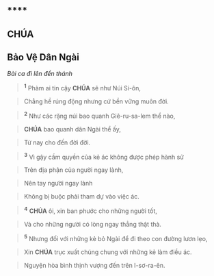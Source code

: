 # 

## ****

## CHÚA

## Bảo Vệ Dân Ngài
*Bài ca đi lên đền thánh*

> <sup><b>1</b></sup> Phàm ai tin cậy **CHÚA** sẽ như Núi Si-ôn,
>


> Chẳng hề rúng động nhưng cứ bền vững muôn đời.
>


> <sup><b>2</b></sup> Như các rặng núi bao quanh Giê-ru-sa-lem thể nào,
>


> **CHÚA** bao quanh dân Ngài thể ấy,
>


> Từ nay cho đến đời đời.
>


> <sup><b>3</b></sup> Vì gậy cầm quyền của kẻ ác không được phép hành sử
>


> Trên địa phận của người ngay lành,
>


> Nên tay người ngay lành
>


> Không bị buộc phải tham dự vào việc ác.
>


> <sup><b>4</b></sup> **CHÚA** ôi, xin ban phước cho những người tốt,
>


> Và cho những người có lòng ngay thẳng thật thà.
>


> <sup><b>5</b></sup> Nhưng đối với những kẻ bỏ Ngài để đi theo con đường lươn lẹo,
>


> Xin **CHÚA** trục xuất chúng chung với những kẻ làm điều ác.
>


> Nguyện hòa bình thịnh vượng đến trên I-sơ-ra-ên.
>
